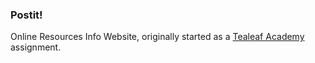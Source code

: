 ### Postit!

Online Resources Info Website, originally started as a [Tealeaf Academy](http://www.gotealeaf.com/) assignment.
